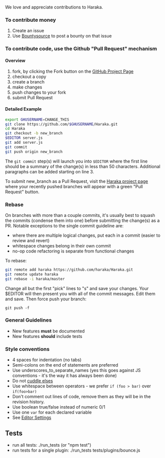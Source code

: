We love and appreciate contributions to Haraka.

### To contribute money

1. Create an issue
2. Use [Bountysource](https://www.bountysource.com/teams/haraka/issues) to post a bounty on that issue

### To contribute code, use the Github "Pull Request" mechanism

#### Overview

1. fork, by clicking the Fork button on the [GitHub Project Page](https://github.com/haraka/Haraka)
2. checkout a copy
3. create a branch
4. make changes
5. push changes to your fork
6. submit Pull Request

#### Detailed Example

```sh
export GHUSERNAME=CHANGE_THIS
git clone https://github.com/$GHUSERNAME/Haraka.git
cd Haraka
git checkout -b new_branch
$EDITOR server.js
git add server.js
git commit
git push origin new_branch
```

The `git commit` step(s) will launch you into `$EDITOR` where the first line should be a summary of the change(s) in less than 50 characters. Additional paragraphs can be added starting on line 3.

To submit new_branch as a Pull Request, visit the [Haraka project page](https://github.com/haraka/Haraka) where your recently pushed branches will appear with a green "Pull Request" button.

### Rebase

On branches with more than a couple commits, it's usually best to squash the commits (condense them into one) before submitting the change(s) as a PR. Notable exceptions to the single commit guideline are:

* where there are multiple logical changes, put each in a commit (easier to review and revert)
* whitespace changes belong in their own commit
* no-op code refactoring is separate from functional changes

To rebase:

```sh
git remote add haraka https://github.com/haraka/Haraka.git
git remote update haraka
git rebase -i haraka/master
```

Change all but the first "pick" lines to "s" and save your changes. Your $EDITOR will then present you with all of the commit messages. Edit them and save. Then force push your branch:

`git push -f`

### General Guidelines

* New features **must** be documented
* New features **should** include tests

### Style conventions

* 4 spaces for indentation (no tabs)
* Semi-colons on the end of statements are preferred
* Use underscores\_to\_separate\_names (yes this goes against JS conventions - it's the way it has always been done)
* Do not [cuddle elses](http://c2.com/cgi/wiki?CuddledElseBlocks)
* Use whitespace between operators - we prefer `if (foo > bar)` over `if(foo>bar)`
* Don't comment out lines of code, remove them as they will be in the revision history.
* Use boolean true/false instead of numeric 0/1
* Use one `var` for each declared variable
* See [Editor Settings](Editor-Settings)

## Tests

* run all tests: ./run_tests  (or "npm test")
* run tests for a single plugin: ./run_tests tests/plugins/bounce.js